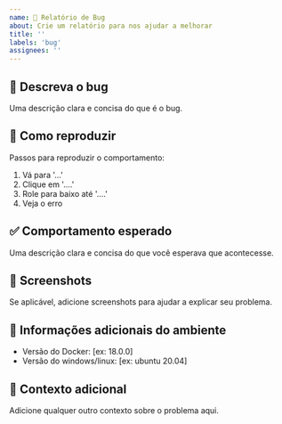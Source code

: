 ```yaml
---
name: 🐛 Relatório de Bug
about: Crie um relatório para nos ajudar a melhorar
title: ''
labels: 'bug'
assignees: ''
---
```


## 🐛 Descreva o bug

Uma descrição clara e concisa do que é o bug.

## 🔄 Como reproduzir

Passos para reproduzir o comportamento:

1. Vá para '...'
2. Clique em '....'
3. Role para baixo até '....'
4. Veja o erro

## ✅ Comportamento esperado

Uma descrição clara e concisa do que você esperava que acontecesse.

## 📸 Screenshots

Se aplicável, adicione screenshots para ajudar a explicar seu problema.

## 🔧 Informações adicionais do ambiente

- Versão do Docker: [ex: 18.0.0]
- Versão do windows/linux: [ex: ubuntu 20.04]

## 📝 Contexto adicional

Adicione qualquer outro contexto sobre o problema aqui.
